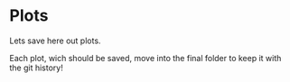 # Plots

Lets save here out plots.
 

Each plot, wich should be saved, move into the final folder to keep it with the git history!